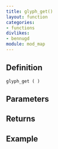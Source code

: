 ```yaml
---
title: glyph_get()
layout: function
categories:
- functions
divlikes:
- bennugd
module: mod_map
---
```


## Definition

    glyph_get ( )

## Parameters

## Returns

## Example
